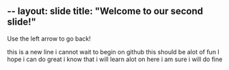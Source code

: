 --
layout: slide
title: "Welcome to our second slide!"
---
Use the left arrow to go back!

this is a new line
i cannot wait to begin on github
this should be alot of fun
I hope i can do great
i know that i will learn alot on here
i am sure i will do fine
